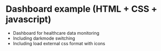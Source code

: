 # Dashboard example (HTML + CSS + javascript)
- Dashboard for healthcare data monitoring
- Including darkmode switching
- Including load external css format with icons